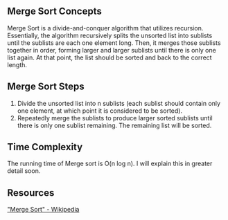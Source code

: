 ## Merge Sort Concepts
Merge Sort is a divide-and-conquer algorithm that utilizes recursion. Essentially, the algorithm recursively splits the unsorted list into sublists until the sublists are each one element long. Then, it merges those sublists together in order, forming larger and larger sublists until there is only one list again. At that point, the list should be sorted and back to the correct length.

## Merge Sort Steps
1. Divide the unsorted list into n sublists (each sublist should contain only one element, at which point it is considered to be sorted).
2. Repeatedly merge the sublists to produce larger sorted sublists until there is only one sublist remaining. The remaining list will be sorted. 


## Time Complexity
The running time of Merge sort is O(n log n). I will explain this in greater detail soon.
## Resources
["Merge Sort" - Wikipedia](https://en.wikipedia.org/wiki/Merge_sort)

